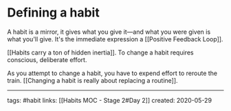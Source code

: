 # Defining a habit
A habit is a mirror, it gives what you give it—and what you were given is what you'll give. It's the immediate expression a [[Positive Feedback Loop]].

[[Habits carry a ton of hidden inertia]]. To change a habit requires conscious, deliberate effort. 

As you attempt to change a habit, you have to expend effort to reroute the train. [[Changing a habit is really about replacing a routine]].

---
tags: #habit 
links: [[Habits MOC - Stage 2#Day 2]]
created: 2020-05-29